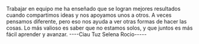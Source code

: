 Trabajar en equipo me ha enseñado que se logran mejores resultados cuando compartimos ideas 
y nos apoyamos unos a otros. A veces pensamos diferente, pero eso nos ayuda a ver otras formas de hacer las cosas. 
Lo más valioso es saber que no estamos solos, y que juntos es más fácil aprender y avanzar.
----Ciau Tuz Selena Rocio-----
